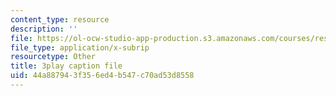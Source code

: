 ```yaml
---
content_type: resource
description: ''
file: https://ol-ocw-studio-app-production.s3.amazonaws.com/courses/res-5-0001-digital-lab-techniques-manual-spring-2007/44a887943f356ed4b547c70ad53d8558_mn-u-7fRQv4.srt
file_type: application/x-subrip
resourcetype: Other
title: 3play caption file
uid: 44a88794-3f35-6ed4-b547-c70ad53d8558
---
```

